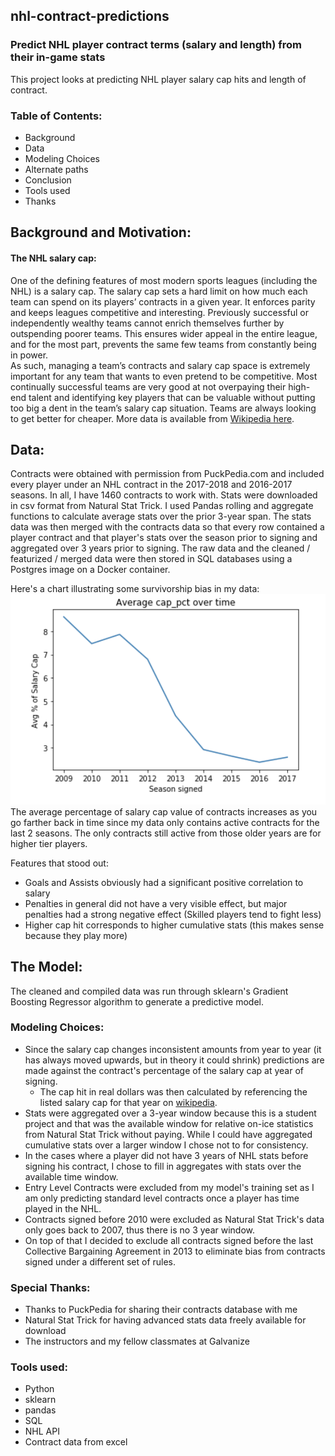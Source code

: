 ## nhl-contract-predictions
### Predict NHL player contract terms (salary and length) from their in-game stats

This project looks at predicting NHL player salary cap hits and length of contract.

### Table of Contents:
 * Background
 * Data
 * Modeling Choices
 * Alternate paths
 * Conclusion
  * Tools used
  * Thanks


## Background and Motivation:
#### The NHL salary cap:
One of the defining features of most modern sports leagues (including the NHL) is a salary cap. The salary cap sets a hard limit on how much each team can spend on its players’ contracts in a given year. It enforces parity and keeps leagues competitive and interesting. Previously successful or independently wealthy teams cannot enrich themselves further by outspending poorer teams. This ensures wider appeal in the entire league, and for the most part, prevents the same few teams from constantly being in power.  
As such, managing a team’s contracts and salary cap space is extremely important for any team that wants to even pretend to be competitive. Most continually successful teams are very good at not overpaying their high-end talent and identifying key players that can be valuable without putting too big a dent in the team’s salary cap situation. Teams are always looking to get better for cheaper.
More data is available from [Wikipedia here](https://en.wikipedia.org/wiki/NHL_salary_cap).


## Data:
Contracts were obtained with permission from PuckPedia.com and included every player under an NHL contract in the 2017-2018 and 2016-2017 seasons. In all, I have 1460 contracts to work with.
Stats were downloaded in csv format from Natural Stat Trick.
I used Pandas rolling and aggregate functions to calculate average stats over the prior 3-year span.
The stats data was then merged with the contracts data so that every row contained a player contract and that player's stats over the season prior to signing and aggregated over 3 years prior to signing.
The raw data and the cleaned / featurized / merged data were then stored in SQL databases using a Postgres image on a Docker container.

Here's a chart illustrating some survivorship bias in my data:
<img src="images/Avg_cap_pct_over_time.png" alt="drawing" width="600"/>  
The average percentage of salary cap value of contracts increases as you go farther back in time since my data only contains active contracts for the last 2 seasons. The only contracts still active from those older years are for higher tier players.

Features that stood out:
 - Goals and Assists obviously had a significant positive correlation to salary
 - Penalties in general did not have a very visible effect, but major penalties had a strong negative effect (Skilled players tend to fight less)
 - Higher cap hit corresponds to higher cumulative stats (this makes sense because they play more)

## The Model:
The cleaned and compiled data was run through sklearn's Gradient Boosting Regressor algorithm to generate a predictive model.

### Modeling Choices:
* Since the salary cap changes inconsistent amounts from year to year (it has always moved upwards, but in theory it could shrink) predictions are made against the contract's percentage of the salary cap at year of signing.
  - The cap hit in real dollars was then calculated by referencing the listed salary cap for that year on [wikipedia](https://en.wikipedia.org/wiki/NHL_salary_cap).
* Stats were aggregated over a 3-year window because this is a student project and that was the available window for relative on-ice statistics from Natural Stat Trick without paying. While I could have aggregated cumulative stats over a larger window I chose not to for consistency.
* In the cases where a player did not have 3 years of NHL stats before signing his contract, I chose to fill in aggregates with stats over the available time window.
* Entry Level Contracts were excluded from my model's training set as I am only predicting standard level contracts once a player has time played in the NHL.
* Contracts signed before 2010 were excluded as Natural Stat Trick's data only goes back to 2007, thus there is no 3 year window.
* On top of that I decided to exclude all contracts signed before the last Collective Bargaining Agreement in 2013 to eliminate bias from contracts signed under a different set of rules.



### Special Thanks:
 * Thanks to PuckPedia for sharing their contracts database with me
 * Natural Stat Trick for having advanced stats data freely available for download
 * The instructors and my fellow classmates at Galvanize

### Tools used:  
 - Python  
 - sklearn  
 - pandas  
 - SQL  
 - NHL API  
 - Contract data from excel  
